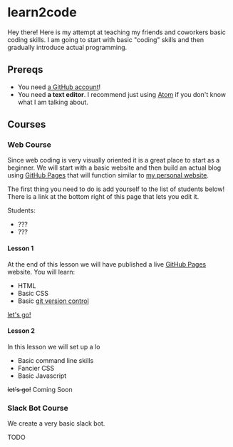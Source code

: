 # learn2code

Hey there! Here is my attempt at teaching my friends and coworkers basic coding skills. I am going to start with basic "coding" skills and then gradually introduce actual programming.

## Prereqs

- You need [a GitHub account](https://github.com/join)!
- You need **a text editor**. I recommend just using [Atom](https://atom.io/) if you don't know what I am talking about.

## Courses

### Web Course

Since web coding is very visually oriented it is a great place to start as a beginner. We will start with a basic website and then build an actual blog using [GitHub Pages](https://pages.github.com/) that will function similar to [my personal website](https://austinpray.com/).

The first thing you need to do is add yourself to the list of students below! There is a link at the bottom right of this page that lets you edit it.

<!-- Add yourself to the list below in this format: [Austin Pray](htts://github.com/austinpray) -->
<!-- If you need help with markdown have a look at: https://github.com/adam-p/markdown-here/wiki/Markdown-Cheatsheet -->
Students:
- ???
- ???


#### Lesson 1

At the end of this lesson we will have published a live [GitHub Pages](https://pages.github.com/) website. You will learn:

- HTML
- Basic CSS
- Basic [git version control](https://git-scm.com/video/what-is-version-control)

[let's go!](./tracks/web/1.md)

#### Lesson 2

In this lesson we will set up a lo

- Basic command line skills
- Fancier CSS
- Basic Javascript

~~let's go!~~ Coming Soon

### Slack Bot Course

We create a very basic slack bot.

TODO
